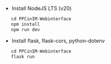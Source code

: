 - Install NodeJS LTS (v20)

```js
   cd PPCinIM-Webinterface
   npm install
   npm run dev
```


- Install flask, flask-cors, python-dotenv
```js
   cd PPCinIM-Webinterface
   flask run
```